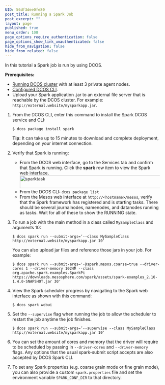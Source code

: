 ```yaml
---
UID: 56df3dee0fe80
post_title: Running a Spark Job
post_excerpt: ""
layout: page
published: true
menu_order: 100
page_options_require_authentication: false
page_options_show_link_unauthenticated: false
hide_from_navigation: false
hide_from_related: false
---
```

<p>In this tutorial a Spark job is run by using DCOS.</p>

<p><strong>Prerequisites:</strong></p>

<ul>
<li><a href="../install/awscluster/">Running DCOS cluster</a> with at least 3 private agent nodes.</li>
<li><a href="../install/cli/">Configured DCOS CLI</a>.</li>
<li>Upload your Spark application .jar to an external file server that is reachable by the DCOS cluster. For example: <code>http://external.website/mysparkapp.jar</code>.</li>
</ul>

<ol>
<li><p>From the DCOS CLI, enter this command to install the Spark DCOS service and CLI:</p>

<pre><code>$ dcos package install spark
</code></pre>

<p><strong>Tip:</strong> It can take up to 15 minutes to download and complete deployment, depending on your internet connection.</p></li>
<li><p>Verify that Spark is running:</p>

<ul>
<li>From the DCOS web interface, go to the Services tab and confirm that Spark is running. Click the <strong>spark</strong> row item to view the Spark web interface. <a href="https://docs.mesosphere.com/wp-content/uploads/2015/12/sparktask.png" rel="attachment wp-att-1236"><img src="https://docs.mesosphere.com/wp-content/uploads/2015/12/sparktask.png" alt="sparktask" width="717" height="41" class="alignnone size-full wp-image-1236" /></a></li>
<li>From the DCOS CLI: <code>dcos package list</code></li>
<li>From the Mesos web interface at <code>http://&lt;hostname&gt;/mesos</code>, verify that the Spark framework has registered and is starting tasks. There should be several journalnodes, namenodes, and datanodes running as tasks. Wait for all of these to show the RUNNING state.</li>
</ul></li>
<li><p>To run a job with the main method in a class called <code>MySampleClass</code> and arguments 10:</p>

<pre><code>$ dcos spark run --submit-args=’--class MySampleClass http://external.website/mysparkapp.jar 10’
</code></pre>

<p>You can also upload jar files and reference those jars in your job. For example:</p>

<pre><code>$ dcos spark run --submit-args='-Dspark.mesos.coarse=true --driver-cores 1 --driver-memory 1024M --class org.apache.spark.examples.SparkPi https://downloads.mesosphere.com/spark/assets/spark-examples_2.10-1.4.0-SNAPSHOT.jar 30'
</code></pre></li>
<li><p>View the Spark scheduler progress by navigating to the Spark web interface as shown with this command:</p>

<pre><code>$ dcos spark webui
</code></pre></li>
<li><p>Set the <code>--supervise</code> flag when running the job to allow the scheduler to restart the job anytime the job finishes.</p>

<pre><code>$ dcos spark run --submit-args=’--supervise --class MySampleClass http://external.website/mysparkapp.jar 10’
</code></pre></li>
<li><p>You can set the amount of cores and memory that the driver will require to be scheduled by passing in <code>--driver-cores</code> and <code>--driver-memory</code> flags. Any options that the usual spark-submit script accepts are also accepted by DCOS Spark CLI.</p></li>
<li><p>To set any Spark properties (e.g. coarse grain mode or fine grain mode), you can also provide a custom <code>spark.properties</code> file and set the environment variable <code>SPARK_CONF_DIR</code> to that directory.</p></li>
</ol>